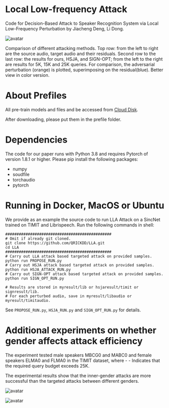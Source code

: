 # Local Low-frequency Attack
Code for Decision-Based Attack to Speaker Recognition System via Local Low-Frequency Perturbation by Jiacheng Deng, Li Dong.

![avatar](https://s3.bmp.ovh/imgs/2021/11/5612c130ea4f8dc9.jpg)

Comparison of different attacking methods. Top row: from the left to right are the source audio, target audio and their residuals.
Second row to the last row: the results for ours, HSJA, and SIGN-OPT; from the left to the right are results for 5K, 15K and 25K queries. For comparison, the adversarial perturbation (orange) is plotted, superimposing on the residual(blue). Better view in color version.

# About Prefiles
All pre-train models and files and be accessed from [Cloud Disk](https://drive.google.com/drive/folders/1RMaPPxeuwSoyGXAMV4E3vnLu1Q-p5M2x?usp=sharing).

After downloading, please put them in the prefile folder.

# Dependencies
The code for our paper runs with Python 3.8 and requires Pytorch of version 1.8.1 or higher. Please pip install the following packages:
* numpy
* soudfile
* torchaudio
* pytorch

# Running in Docker, MacOS or Ubuntu
We provide as an example the source code to run LLA Attack on a SincNet trained on TIMIT and Librispeech. Run the following commands in shell:

```shell
###############################################
# Omit if already git cloned.
git clone https://github.com/QRICKDD/LLA.git
cd LLA
############################################### 
# Carry out LLA attack based targeted attack on provided samples.
python run PROPOSE_RUN.py
# Carry out HSJA attack based targeted attack on provided samples.
python run HSJA_ATTACK_RUN.py
# Carry out SIGN-OPT attack based targeted attack on provided samples.
python run SIGN_OPT_RUN.py

# Results are stored in myresult/lib or hsjaresult/timit or signresult/lib.
# For each perturbed audio, save in myresult/libaudio or myresult/timitaudio.
```

See `PROPOSE_RUN.py`, `HSJA_RUN.py` and `SIGN_OPT_RUN.py` for details. 

# Additional experiments on whether gender affects attack efficiency

The experiment tested male speakers MBCG0 and MABC0 and female speakers ELMA0 and FLMA0 in the TIMIT dataset, where - - Indicates that the required query budget exceeds 25K.

The experimental results show that the inner-gender attacks are more successful than the targeted attacks between different genders.

![avatar](https://github.com/QRICKDD/LLA/blob/master/picture/diffgender25k.png)

![avatar](https://github.com/QRICKDD/LLA/blob/master/picture/diffgenderl3.png)

